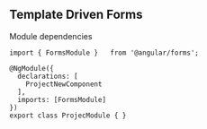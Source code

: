 ## Template Driven Forms

Module dependencies

```
import { FormsModule }   from '@angular/forms';

@NgModule({
  declarations: [
    ProjectNewComponent
  ],
  imports: [FormsModule]
})
export class ProjecModule { }

```